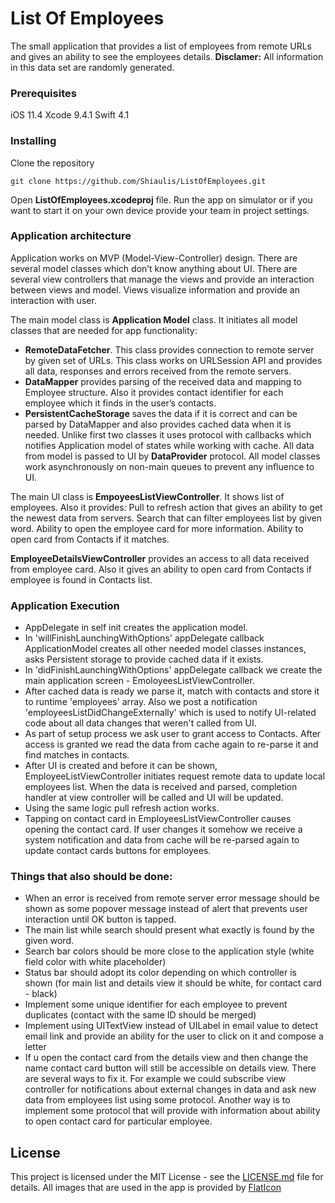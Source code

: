 # List Of Employees

The small application that provides a list of employees from remote URLs and gives an ability to see the employees details.
**Disclamer:** All information in this data set are randomly generated.

### Prerequisites

iOS 11.4
Xcode 9.4.1
Swift 4.1

### Installing

Clone the repository

```
git clone https://github.com/Shiaulis/ListOfEmployees.git
```

Open **ListOfEmployees.xcodeproj** file.
Run the app on simulator or if you want to start it on your own device provide your team in project settings.

### Application architecture
Application works on MVP (Model-View-Controller) design.
There are several model classes which don’t know anything about UI. There are several view controllers that manage the views and provide an interaction between views and model. Views visualize information and provide an interaction with user.

The main model class is **Application Model** class. It initiates all model classes that are needed for app functionality:
* **RemoteDataFetcher**. This class provides connection to remote server by given set of URLs. This class works on URLSession API and provides all data, responses and errors received from the remote servers. 
* **DataMapper** provides parsing of the received data and mapping to Employee structure. Also it provides contact identifier for each employee which it finds in the user’s contacts. 
* **PersistentCacheStorage** saves the data if it is correct and can be parsed by DataMapper and also provides cached data when it is needed. Unlike first two classes it uses protocol with callbacks which notifies Application model of states while working with cache.
All data from model is passed to UI by **DataProvider** protocol.
All model classes work asynchronously on non-main queues to prevent any influence to UI.

The main UI class is **EmpoyeesListViewController**. It shows list of employees. Also it provides:
Pull to refresh action that gives an ability to get the newest data from servers.
Search that can filter employees list by given word.
Ability to open the employee card for more information.
Ability to open card from Contacts if it matches.

**EmployeeDetailsViewController** provides an access to all data received from employee card. Also it gives an ability to open card from Contacts if employee is found in Contacts list.

### Application Execution
- AppDelegate in self init creates the application model.
- In 'willFinishLaunchingWithOptions' appDelegate callback ApplicationModel creates all other needed model classes instances, asks Persistent storage to provide cached data if it exists.
- In 'didFinishLaunchingWithOptions' appDelegate callback we create the main application screen - EmoloyeesListViewController.
- After cached data is ready we parse it, match with contacts and store it to runtime 'employees' array. Also we post a notification 'employeesListDidChangeExternally' which is used to notify UI-related code about all data changes that weren't called from UI.
- As part of setup process we ask user to grant access to Contacts. After access is granted we read the data from cache again to re-parse it and find matches in contacts.
- After UI is created and before it can be shown, EmployeeListViewController initiates request remote data to update local employees list. When the data is received and parsed, completion handler at view controller will be called and UI will be updated.
- Using the same logic pull refresh action works.
- Tapping on contact card in EmployeesListViewController causes opening the contact card. If user changes it somehow we receive a system notification and data from cache will be re-parsed again to update contact cards buttons for employees.

### Things that also should be done:
* When an error is received from remote server error message should be shown as some popover message instead of alert that prevents user interaction until OK button is tapped.
* The main list while search should present what exactly is found by the given word.
* Search bar colors should be more close to the application style (white field color with white placeholder)
* Status bar should adopt its color depending on which controller is shown (for main list and details view it should be white, for contact card - black)
* Implement some unique identifier for each employee to prevent duplicates (contact with the same ID should be merged)
* Implement using UITextView instead of UILabel in email value to detect email link and provide an ability for the user to click on it and compose a letter
* If u open the contact card from the details view and then change the name contact card button will still be accessible on details view. There are several ways to fix it. For example we could subscribe view controller for notifications about external changes in data and ask new data from employees list using some protocol. Another way is to implement some protocol that will provide with information about ability to open contact card for particular employee.  



## License

This project is licensed under the MIT License - see the [LICENSE.md](LICENSE.md) file for details.
All images that are used in the app is provided by [FlatIcon](https://www.flaticon.com)
